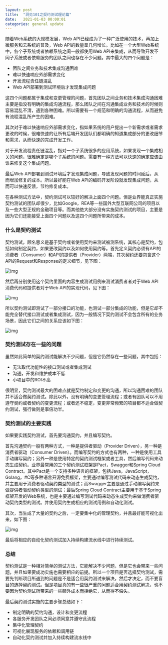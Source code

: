 ```yaml
---
layout: post
title:  "洞见101之契约测试理论篇"
date:   2021-01-03 00:00:01
categories: general update
---
```


随着Web系统的大规模发展，Web API已经成为了一种广泛使用的技术，再加上微服务和云系统的普及，Web API的数量呈几何增长。比如在一个大型Web系统中，各个子系统或者依赖系统之间一般都使用Web API来集成，从而导致开发不同子系统或者依赖服务的团队之间也存在不少问题。其中最大的四个问题是：

* 团队之间业务和技术集成沟通困难
* 难以快速响应外部需求变化
* 开发流程责任链混乱
* Web API部署到测试环境后才发现集成问题

这四个问题都属于集成和变更管理的问题，首先团队之间业务和技术集成沟通困难主要是指没有明确的集成沟通流程，那么团队之间在沟通集成业务和技术的时候则容易混乱不清，遇到各种困难。所以需要有一个规范和明确的沟通流程，从而避免有流程混乱所产生的困难。 

其次对于难以快速响应外部需求变化，指如果系统的用户提出一个新需求或者需求更改的时候，很难快速的让所有后端开发团队们都明确的知道集成部分的更改细节和需求，从而快速的完成开发工作。

对于开发流程责任链混乱，指对一个子系统很多的应用系统，如果发现一个集成相关的问题，很难确定是哪个子系统的问题。需要有一种方法可以快速的确定应该由谁来修复这个集成问题。

最后Web API部署到测试环境后才发现集成问题，导致发现问题的时间延后，从而增加修复的成本。所以最好能在Web API的编码开发阶段就发现集成问题，从而可以快速反馈，节约修复成本。

在各种测试方法中，契约测试可以较好的解决上面四个问题。但是业界能真正实施契约测试的团队却很少，比如Google，REA等一些国外大型互联网公司的项目以及一些大型正规的金融项目等。而其他绝大部分没有实施契约测试的项目，主要是因为它们还能接受上面四个问题以及这四个问题所带来的成本。

### 什么是契约测试

契约测试，顾名思义是基于契约或者使用契约来测试被测系统，其核心是契约，包括如何制定契约，如果更改契约以及如何使用契约等。首先定义契约必须有API的消费者（Consumer）和API的提供者（Provider）两端，其次契约还要包含这个API的Request和Response的定义细节，见下图：

![img](http://twranman.github.io/assets/contracttest.resources/1.png)

然后再分别使用这个契约里面的内容生成测试用例来测试消费者者对于Web API消费代码和提供者对于Web API的实现代码，见下图：

![img](http://twranman.github.io/assets/contracttest.resources/2.png)

所以契约测试即测试了一部分接口的功能，也测试一部分集成的功能，但是它却不能完全替代接口测试或者集成测试，因为一般情况下契约测试不会包含所有的业务场景，因此它们之间的关系应该如下图：

![img](http://twranman.github.io/assets/contracttest.resources/3.png)


### 契约测试存在一些的问题

虽然如此简单的契约测试能解决不少问题，但是它仍然存在一些问题，其中包括：

* 无法取代功能性的接口测试或者集成测试
* 沟通，开发和维护成本不低
* 小项目中的ROI不高


很明显，契约测试最大的困难点就是契约制定和变更的沟通，所以沟通困难的团队并不适合做契约测试。除此以外，没有明确的变更管理流程；或者有团队可以不用遵守契约或者契约的变更流程；或者还不稳定，变更非常频繁的项目都不适合做契约测试，强行做则是事倍功半。

### 契约测试的主要实践

如果要实践契约测试，首先要沟通契约，并且编写契约。

首先沟通契约一般有两种方式，一种是提供者驱动（Provider Driven），另一种是消费者驱动（Consumer Driven）。而编写契约的方式也有两种，一种是使用工具手动编写契约；另外一种是使用特定的契约测试框架或者工具，然后编写代码来动态生成契约。业界最常用的三个契约测试框架是Pact，Swagger和Spring Cloud Contract。其中Pact是一个支持多种语言的框架，包括Java，JavaScript，Golang，\#C等多种语言开源免费框架，主要通过编写测试代码来动态生成契约，并主要用于消费者驱动契约类型的测试；而Swagger主要是通过手动编写契约来做提供者驱动契约类型的测试；最后Spring Cloud Contract主要用于基于Spring框架开发的Web系统，也是主要通过编写测试代码来动态生成契约来做消费者驱动契约类型的测试。并使用契约生成相应的测试用例和自动化测试。

其次，当生成了大量的契约之后，一定要集中化的管理契约，并且最好能可视化出来，如下图：

![img](http://twranman.github.io/assets/contracttest.resources/4.png)

最后将相应的自动化契约测试加入持续构建流水线中进行持续测试。

### 总结

契约测试是一种相对简单的测试方法，它能解决不少问题，但是它也会带来一些问题，并且如果要成功实施也需要相应的前提。所以一个项目是否选择契约测试，需要先判断项目所遇到的问题是不是适合用契约测试来解决，然后才决定，而不要盲目的选择契约测试。但是项目真的有一些很严重的问题适合用契约测试解决，也不要因为契约测试所带来的一些额外成本而拒绝它，从而得不偿失。

最后契约测试实施的主要步骤总结如下：

* 制定明确的契约沟通，设计和变更流程
* 各服务开发团队之间必须同意并遵守此流程
* 集中化管理契约
* 可视化展现服务的依赖和调用链
* 自动化契约测试并加入持续构建流水线中